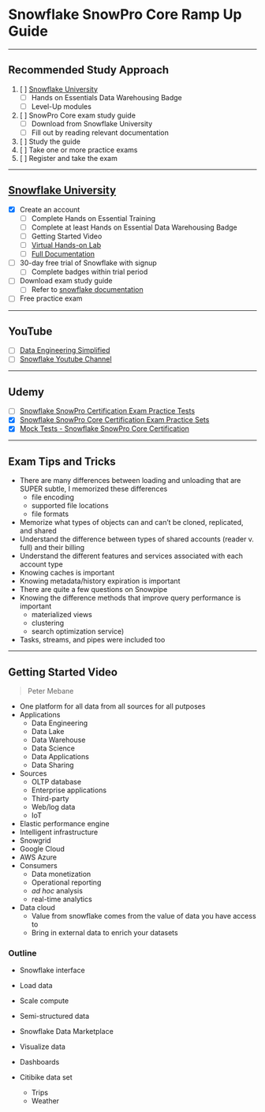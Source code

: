 # Snowflake SnowPro Core Ramp Up Guide

---

## Recommended Study Approach

1. [ ] [Snowflake University](https://www.snowflake.com/snowflake-essentials-training/?msclkid=42e68881aa2811ec8fa4de63b19dc932)
   - [ ] Hands on Essentials Data Warehousing Badge
   - [ ] Level-Up modules
2. [ ] SnowPro Core exam study guide
   - [ ]  Download from Snowflake University
   - [ ]  Fill out by reading relevant documentation
3. [ ] Study the guide
4. [ ] Take one or more practice exams
5. [ ] Register and take the exam

---

## [Snowflake University](https://www.snowflake.com/snowflake-essentials-training/?msclkid=42e68881aa2811ec8fa4de63b19dc932)

- [x] Create an account
  - [ ] Complete Hands on Essential Training
  - [ ] Complete at least Hands on Essential Data Warehousing Badge
  - [ ] Getting Started Video
  - [ ] [Virtual Hands-on Lab](https://www.snowflake.com/virtual-hands-on-lab/?utm_cta=self-service-trial-thank-you-vhol&_ga=2.63059759.1493617847.1661798572-1202842695.1661265529)
  - [ ] [Full Documentation](https://docs.snowflake.com/en/?_ga=2.63059759.1493617847.1661798572-1202842695.1661265529)
- [ ] 30-day free trial of Snowflake with signup
  - [ ] Complete badges within trial period
- [ ] Download exam study guide
  - [ ] Refer to [snowflake documentation](https://docs.snowflake.com/en/)
- [ ] Free practice exam

---

## YouTube

- [ ]  [Data Engineering Simplified]()
- [ ]  [Snowflake Youtube Channel](https://www.youtube.com/channel/UCs10x-muRrTQMJ4Ya-fmIlw?app=desktop)

---

## Udemy

- [ ] [Snowflake SnowPro Certification Exam Practice Tests](https://www.udemy.com/course/snowflake-snowpro-certification-exam-practice-tests/)
- [x] [Snowflake SnowPro Core Certification Exam Practice Sets](https://www.udemy.com/course/snowflake-snowpro-core-certification-exam-practice-sets/)
- [x] [Mock Tests - Snowflake SnowPro Core Certification](https://www.udemy.com/course/snowpro-core-certification-mock-tests/)

---

## Exam Tips and Tricks

- There are many differences between loading and unloading that are SUPER subtle, I memorized these differences
  - file encoding
  - supported file locations
  - file formats
- Memorize what types of objects can and can’t be cloned, replicated, and shared
- Understand the difference between types of shared accounts (reader v. full) and their billing
- Understand the different features and services associated with each account type
- Knowing caches is important
- Knowing metadata/history expiration is important
- There are quite a few questions on Snowpipe
- Knowing the difference methods that improve query performance is important
  - materialized views
  - clustering
  - search optimization service)
- Tasks, streams, and pipes were included too

---

## Getting Started Video

> Peter Mebane

- One platform for all data from all sources for all putposes
- Applications
  - Data Engineering
  - Data Lake
  - Data Warehouse
  - Data Science
  - Data Applications
  - Data Sharing
- Sources
  - OLTP database
  - Enterprise applications
  - Third-party
  - Web/log data
  - IoT
- Elastic performance engine
- Intelligent infrastructure
- Snowgrid
- Google Cloud
- AWS Azure
- Consumers
  - Data monetization
  - Operational reporting
  - *ad hoc* analysis
  - real-time analytics
- Data cloud
  - Value from snowflake comes from the value of data you have access to
  - Bring in external data to enrich your datasets

### Outline

- Snowflake interface
- Load data
- Scale compute
- Semi-structured data
- Snowflake Data Marketplace
- Visualize data
- Dashboards

- Citibike data set
  - Trips
  - Weather
